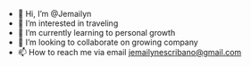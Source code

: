 - 👋 Hi, I’m @Jemailyn
- 👀 I’m interested in traveling 
- 🌱 I’m currently learning to personal growth 
- 💞️ I’m looking to collaborate on growing company 
- 📫 How to reach me via email jemailynescribano@gmail.com

<!---
Sachiko21/Sachiko21 is a ✨ special ✨ repository because its `README.md` (this file) appears on your GitHub profile.
You can click the Preview link to take a look at your changes.
--->
